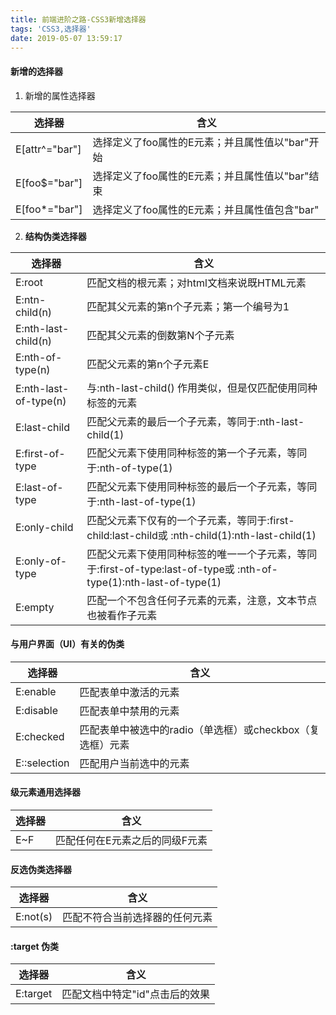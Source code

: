 ```yaml
---
title: 前端进阶之路-CSS3新增选择器
tags: 'CSS3,选择器'
date: 2019-05-07 13:59:17
---
```



#### 新增的选择器

1. 新增的属性选择器

| 选择器         | 含义                                            |
| -------------- | ----------------------------------------------- |
| E[attr^="bar"] | 选择定义了foo属性的E元素；并且属性值以"bar"开始 |
| E[foo$="bar"]  | 选择定义了foo属性的E元素；并且属性值以"bar"结束 |
| E[foo*="bar"]  | 选择定义了foo属性的E元素；并且属性值包含"bar"   |

2. **结构伪类选择器**

| 选择器                | 含义                                                         |
| --------------------- | ------------------------------------------------------------ |
| E:root                | 匹配文档的根元素；对html文档来说既HTML元素                   |
| E:ntn-child(n)        | 匹配其父元素的第n个子元素；第一个编号为1                     |
| E:nth-last-child(n)   | 匹配其父元素的倒数第N个子元素                                |
| E:nth-of-type(n)      | 匹配父元素的第n个子元素E                                     |
| E:nth-last-of-type(n) | 与:nth-last-child() 作用类似，但是仅匹配使用同种标签的元素   |
| E:last-child          | 匹配父元素的最后一个子元素，等同于:nth-last-child(1)         |
| E:first-of-type       | 匹配父元素下使用同种标签的第一个子元素，等同于:nth-of-type(1) |
| E:last-of-type        | 匹配父元素下使用同种标签的最后一个子元素，等同于:nth-last-of-type(1) |
| E:only-child          | 匹配父元素下仅有的一个子元素，等同于:first-child:last-child或 :nth-child(1):nth-last-child(1) |
| E:only-of-type        | 匹配父元素下使用同种标签的唯一一个子元素，等同于:first-of-type:last-of-type或 :nth-of-type(1):nth-last-of-type(1) |
| E:empty               | 匹配一个不包含任何子元素的元素，注意，文本节点也被看作子元素 |

#### 与用户界面（UI）有关的伪类

| 选择器       | 含义                                                      |
| ------------ | --------------------------------------------------------- |
| E:enable     | 匹配表单中激活的元素                                      |
| E:disable    | 匹配表单中禁用的元素                                      |
| E:checked    | 匹配表单中被选中的radio（单选框）或checkbox（复选框）元素 |
| E::selection | 匹配用户当前选中的元素                                    |

#### 级元素通用选择器

| 选择器 | 含义                           |
| ------ | ------------------------------ |
| E~F    | 匹配任何在E元素之后的同级F元素 |

#### 反选伪类选择器

| 选择器   | 含义                           |
| -------- | ------------------------------ |
| E:not(s) | 匹配不符合当前选择器的任何元素 |

#### :target 伪类

| 选择器   | 含义                           |
| -------- | ------------------------------ |
| E:target | 匹配文档中特定"id"点击后的效果 |

